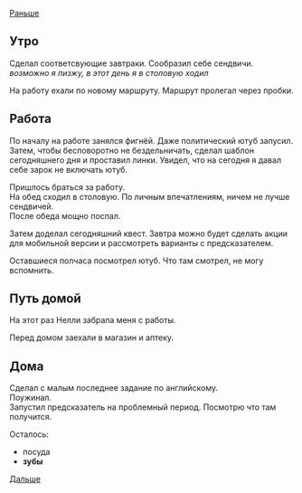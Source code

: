 [Раньше](2019.10.08.md)
## Утро
Сделал соответсвующие завтраки. Сообразил себе сендвичи.  
*возможно я пизжу, в этот день я в столовую ходил*

На работу ехали по новому маршруту. Маршрут пролегал через пробки.
## Работа
По началу на работе занялся фигнёй. Даже политический ютуб запусил.  
Затем, чтобы бесповоротно не бездельничать, сделал шаблон сегодняшнего дня и проставил линки. Увидел, что на сегодня я давал себе зарок не включать ютуб.  

Пришлось браться за работу.  
На обед сходил в столовую. По личным впечатлениям, ничем не лучше сендвичей.  
После обеда мощно поспал.

Затем доделал сегодняшний квест. Завтра можно будет сделать акции для мобильной версии и рассмотреть варианты с предсказателем.

Оставшиеся полчаса посмотрел ютуб. Что там смотрел, не могу вспомнить.
## Путь домой
На этот раз Нелли забрала меня с работы.

Перед домом заехали в магазин и аптеку.
## Дома
Сделал с малым последнее задание по английскому.  
Поужинал.  
Запустил предсказатель на проблемный период. Посмотрю что там получится.

Осталось:
 - посуда
 - **зубы**

[Дальше](2019.10.10.md)